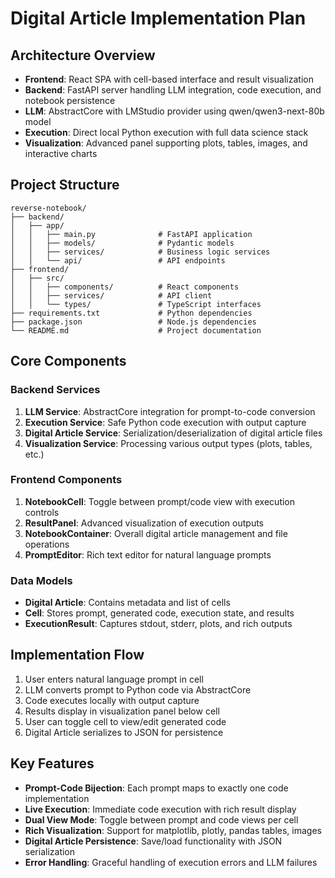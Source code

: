 # Digital Article Implementation Plan

## Architecture Overview

- **Frontend**: React SPA with cell-based interface and result visualization
- **Backend**: FastAPI server handling LLM integration, code execution, and notebook persistence
- **LLM**: AbstractCore with LMStudio provider using qwen/qwen3-next-80b model
- **Execution**: Direct local Python execution with full data science stack
- **Visualization**: Advanced panel supporting plots, tables, images, and interactive charts

## Project Structure

```
reverse-notebook/
├── backend/
│   ├── app/
│   │   ├── main.py              # FastAPI application
│   │   ├── models/              # Pydantic models
│   │   ├── services/            # Business logic services
│   │   └── api/                 # API endpoints
├── frontend/
│   ├── src/
│   │   ├── components/          # React components
│   │   ├── services/            # API client
│   │   └── types/               # TypeScript interfaces
├── requirements.txt             # Python dependencies
├── package.json                 # Node.js dependencies
└── README.md                    # Project documentation
```

## Core Components

### Backend Services

1. **LLM Service**: AbstractCore integration for prompt-to-code conversion
2. **Execution Service**: Safe Python code execution with output capture
3. **Digital Article Service**: Serialization/deserialization of digital article files
4. **Visualization Service**: Processing various output types (plots, tables, etc.)

### Frontend Components

1. **NotebookCell**: Toggle between prompt/code view with execution controls
2. **ResultPanel**: Advanced visualization of execution outputs
3. **NotebookContainer**: Overall digital article management and file operations
4. **PromptEditor**: Rich text editor for natural language prompts

### Data Models

- **Digital Article**: Contains metadata and list of cells
- **Cell**: Stores prompt, generated code, execution state, and results
- **ExecutionResult**: Captures stdout, stderr, plots, and rich outputs

## Implementation Flow

1. User enters natural language prompt in cell
2. LLM converts prompt to Python code via AbstractCore
3. Code executes locally with output capture
4. Results display in visualization panel below cell
5. User can toggle cell to view/edit generated code
6. Digital Article serializes to JSON for persistence

## Key Features

- **Prompt-Code Bijection**: Each prompt maps to exactly one code implementation
- **Live Execution**: Immediate code execution with rich result display
- **Dual View Mode**: Toggle between prompt and code views per cell
- **Rich Visualization**: Support for matplotlib, plotly, pandas tables, images
- **Digital Article Persistence**: Save/load functionality with JSON serialization
- **Error Handling**: Graceful handling of execution errors and LLM failures